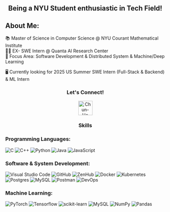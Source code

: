 <!--
**James-Studio/James-Studio** is a ✨ _special_ ✨ repository because its `README.md` (this file) appears on your GitHub profile.

Here are some ideas to get you started:

- 🔭 I’m currently working on ...
- 🌱 I’m currently learning ...
- 👯 I’m looking to collaborate on ...
- 🤔 I’m looking for help with ...
- 💬 Ask me about ...
- 📫 How to reach me: ...
- 😄 Pronouns: ...
- ⚡ Fun fact: ...
-->
<h2 align="center">
Being a NYU Student enthusiastic in Tech Field!
</h2> 

## About Me:
📚 Master of Science in Computer Science @ NYU Courant Mathematical Institute <br>
👨‍💻 EX- SWE Intern @ Quanta AI Research Center <br>
🌱 Focus Area: Software Development & Distributed System & Machine/Deep Learning <br>

🖥️ Currently looking for 2025 US Summer SWE Intern (Full-Stack & Backend) & ML Intern <br>

<h3 align="center">Let's Connect!</h3>
<p align="center"> 
	<a href="www.linkedin.com/in/chun-ho-hung-025400184"><img width="45px" src="https://img.shields.io/badge/--blue?style=social&logo=Linkedin&logoColor=blue" alt="Chun-Ho Hung" /> </a>

<div>

<h3 align="center">
Skills
</h3>

### Programming Languages:
![C](https://img.shields.io/badge/c-%2300599C.svg?style=for-the-badge&logo=c&logoColor=white)
![C++](https://img.shields.io/badge/c++-%2300599C.svg?style=for-the-badge&logo=c%2B%2B&logoColor=white)
![Python](https://img.shields.io/badge/python-3670A0?style=for-the-badge&logo=python&logoColor=ffdd54)
![Java](https://img.shields.io/badge/java-%23ED8B00.svg?style=for-the-badge&logo=java&logoColor=white)
![JavaScript](https://img.shields.io/badge/javascript-%23323330.svg?style=for-the-badge&logo=javascript&logoColor=%23F7DF1E)

### Software & System Development:
![Visual Studio Code](https://img.shields.io/badge/Visual%20Studio%20Code-0078d7.svg?style=for-the-badge&logo=visual-studio-code&logoColor=white)
![GitHub](https://img.shields.io/badge/github-%23121011.svg?style=for-the-badge&logo=github&logoColor=white)
![ZenHub](https://img.shields.io/badge/zenhub-%23121011.svg?style=for-the-badge&logo=zenhub&logoColor=white)
![Docker](https://img.shields.io/badge/docker-0DB7ED.svg?style=for-the-badge&logo=docker&logoColor=white)
![Kubernetes](https://img.shields.io/badge/kubernetes-3970E4.svg?style=for-the-badge&logo=kubernetes&logoColor=white)
![Postgres](https://img.shields.io/badge/postgres-%23316192.svg?style=for-the-badge&logo=postgresql&logoColor=white)
![MySQL](https://img.shields.io/badge/mysql-%2300f.svg?style=for-the-badge&logo=mysql&logoColor=white)
![Postman](https://img.shields.io/badge/Postman-FF6C37?style=for-the-badge&logo=postman&logoColor=white)
![DevOps](https://img.shields.io/badge/devops-36B5AC.svg?style=for-the-badge&logo=devops&logoColor=%white)


### Machine Learning:
![PyTorch](https://img.shields.io/badge/pytorch-F05F42.svg?style=for-the-badge&logo=pytorch&logoColor=white)
![Tensorflow](https://img.shields.io/badge/tensorflow-EB8323.svg?style=for-the-badge&logo=tensorflow&logoColor=white)
![scikit-learn](https://img.shields.io/badge/scikit--learn-%23F7931E.svg?style=for-the-badge&logo=scikit-learn&logoColor=white)
![MySQL](https://img.shields.io/badge/mysql-%2300f.svg?style=for-the-badge&logo=mysql&logoColor=white)
![NumPy](https://img.shields.io/badge/numpy-%23013243.svg?style=for-the-badge&logo=numpy&logoColor=white)
![Pandas](https://img.shields.io/badge/pandas-%23150458.svg?style=for-the-badge&logo=pandas&logoColor=white)

